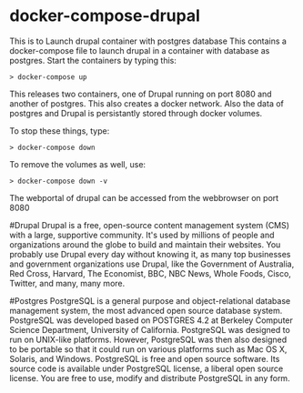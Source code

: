 # docker-compose-drupal
This is to Launch drupal container with postgres database
This contains a docker-compose file to launch drupal in a container with database as postgres.
Start the containers by typing this:
	
	> docker-compose up

This releases two containers, one of Drupal running on port 8080 and another of postgres. This also creates a docker network. Also the data of postgres and Drupal is persistantly stored through docker volumes.


To stop these things, type:
	
	> docker-compose down
	
To remove the volumes as well, use:

	> docker-compose down -v



The webportal of drupal can be accessed from the webbrowser on port 8080

#Drupal
Drupal is a free, open-source content management system (CMS) with a large, supportive community. It's used by millions of people and organizations around the globe to build and maintain their websites. You probably use Drupal every day without knowing it, as many top businesses and government organizations use Drupal, like the Government of Australia, Red Cross, Harvard, The Economist, BBC, NBC News, Whole Foods, Cisco, Twitter, and many, many more.

#Postgres
PostgreSQL is a general purpose and object-relational database management system, the most advanced open source database system. PostgreSQL was developed based on POSTGRES 4.2 at Berkeley Computer Science Department, University of California.
PostgreSQL was designed to run on UNIX-like platforms. However, PostgreSQL was then also designed to be portable so that it could run on various platforms such as Mac OS X, Solaris, and Windows.
PostgreSQL is free and open source software. Its source code is available under PostgreSQL license, a liberal open source license. You are free to use, modify and distribute PostgreSQL in any form.

